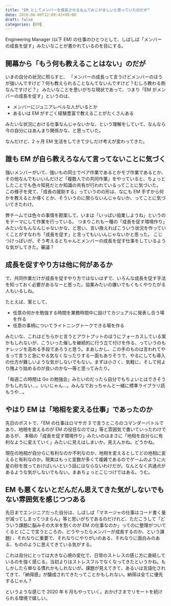 ```yaml
---
title: "EM としてメンバーを成長させるなんておこがましいと思っていたのだが"
date: 2020-06-06T12:09:43+09:00
draft: false
categories: [EM]
---
```


Engineering Manager (以下 EM) の仕事のひとつとして、しばしば「メンバーの成長を促す」みたいなことが書かれているのを目にする。

<!--more-->

## 開幕から「もう何も教えることはない」のだが

いまの自分の状況に照らすと、
「メンバーの成長って言うけどメンバーのほうが強いんですけど？何も教えられることなんてないんですけど？むしろ教わる側なんですけど？」
みたいなことを思いがちな現状であって、つまり「EM がメンバーの成長を促す」というのは、

- メンバーにジュニアレベルな人がいるとか
- あるいは EM がすごく経験豊富で教えることがたくさんある

みたいな状況における仕事なんじゃないかな、という理解をしていて、なんなら今の自分にはあんまり関係かな、と思っていた。

なんだけど、2 ヶ月 EM 生活をしてきて少しだけ考えが変わってきた。

## 誰も EM が自ら教えろなんて言ってないことに気づく

強いメンバーがいて、強いもの同士でペア作業であるとかモブ作業であるとか、その他なんでもいいんだけど「複数人での共同作業」をやっていると、ちょっとしたことでも色々知見だとか知識の共有が行われているってことに気づいた。
この様子を見て、「成長の援助する」っていうのの形は、なにも EM 手ずから何かを教えるとか導くとか、そういうのに限らないんじゃないか、ってことに気づいてきたわけ。

弊チームでは色々の事情を勘案して、いまは「いっぱい協業しようね」というのをテーマにして作業を行っている。
つまりこれも一種の「成長を促す環境作り」みたいなもんなんじゃないかな、と思い、言い換えればこういう状況を作っていくことがすなわち「成長を促す」と言ってもいいんじゃないかと思った。
こじつけっぽいが、そう考えるとちゃんとメンバーの成長を促す仕事をしているような気がしてきた。審議？

## 成長を促すやり方は他に何があるか

で、共同作業だけが成長を促すやり方ではないはずで、いろんな成長を促す手法を知っておく必要があるなーと思った。協業みたいの嫌いでもくもくやりたがる人もいるしね。

たとえば、案として、

- 任意の何かを勉強する時間を業務時間中に設けてカジュアルに発表し合う場を作る
- 任意の事柄についてライトニングトークできる場を作る

みたいな、これはどちらかと言うとアウトプットのほうにフォーカスしている案かもしれないが、こういった催しを継続的に行う立て付けを作る、っていうのもナレッジを高める手段であろうと思う。まあしかし、この手のものは言われてやるって言うと急にやる気なくなったりする一面もありそうで、やるにしても導入の仕方が難しいような気がしないでもない。まずは小さく、気軽に、そして何より隗より始めるのが良いのかな―等と思ってみたり。

「毎週この時間は Go の勉強会」みたいのだったら自分でもちょいとはできそうかもしれない...。いいじゃん...。みんなでおっちゃんと一緒に標準ライブラリ読もうや...。

## やはり EM は「地相を変える仕事」であったのか

先日のポストで、「EM の仕事はロマサガ 3 で言うところのコマンダーバトルであり、地相を変えるのが EM の役目なのでは」等と雰囲気で書いていったわけであるが、 本稿の「成長を促す環境作り」みたいのはまさに「地相を自分らに有利なように変えていく」みたいに見えはしまいか。見えんかね。どうかね。

現在の地相が自分らに有利なのか不利なのか、地相を変えるとしてどの地相に変えると有利なのか。現実はもっと変数が多くて複雑であるのでゲームのように火星の砂を放っておけばいいという話にはならないわけだが。なんとなく共通点があるような気がしないでもない。まあちょっとこじつけではある。うむ。

## EM も悪くないとだんだん思えてきた気がしないでもない雰囲気を感じつつある

先日までエンジニアだった自分は、しばしば「マネージャの仕事はコード書く量が減ってしまってつまらん」等と思いがちであるのだけれど、ただこうして「どういう課題に脳みその大半を割くのが EM の仕事なのか」ってのに整理がついてくると (ここで言うところの、どうやったらメンバーが成長するのか、という課題) 、それなりに重要で、それなりにやりがいのある、それなりに面白みのある、もののように思えてきている気がする。

これは自分にとっては大きな心境の変化で、日常のストレスの感じ方に直結しているのを強く感じる。当初よりはストレスフルでなくなってきたというかね。もしかしたら単なる慣れかもしれないが。課題が見えてきて、あるいは言語化されてきて、「納得感」が醸成されてきたってことかもしれない。納得は全てに優先するじゃん？

というような感じで 2020 年 6 月もやっていく。おかげさまでリモートを続けられる環境で嬉しい。
